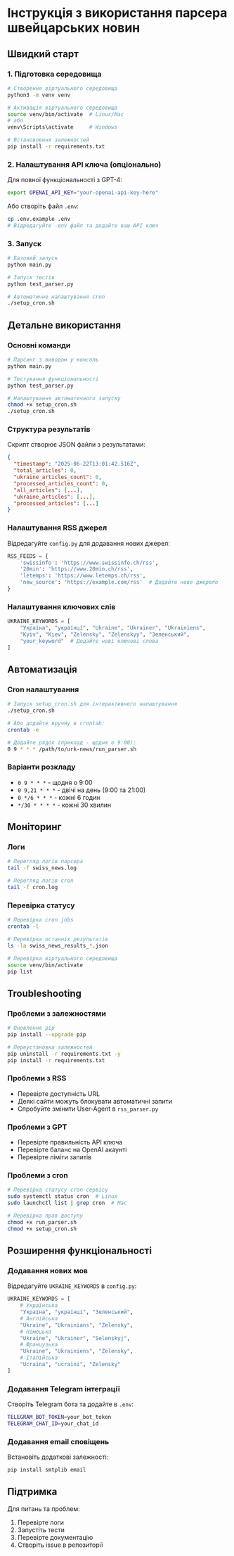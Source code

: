 # Інструкція з використання парсера швейцарських новин

## Швидкий старт

### 1. Підготовка середовища

```bash
# Створення віртуального середовища
python3 -m venv venv

# Активація віртуального середовища
source venv/bin/activate  # Linux/Mac
# або
venv\Scripts\activate     # Windows

# Встановлення залежностей
pip install -r requirements.txt
```

### 2. Налаштування API ключа (опціонально)

Для повної функціональності з GPT-4:

```bash
export OPENAI_API_KEY="your-openai-api-key-here"
```

Або створіть файл `.env`:
```bash
cp .env.example .env
# Відредагуйте .env файл та додайте ваш API ключ
```

### 3. Запуск

```bash
# Базовий запуск
python main.py

# Запуск тестів
python test_parser.py

# Автоматичне налаштування cron
./setup_cron.sh
```

## Детальне використання

### Основні команди

```bash
# Парсинг з виводом у консоль
python main.py

# Тестування функціональності
python test_parser.py

# Налаштування автоматичного запуску
chmod +x setup_cron.sh
./setup_cron.sh
```

### Структура результатів

Скрипт створює JSON файли з результатами:
```json
{
  "timestamp": "2025-06-22T13:01:42.516Z",
  "total_articles": 0,
  "ukraine_articles_count": 0,
  "processed_articles_count": 0,
  "all_articles": [...],
  "ukraine_articles": [...],
  "processed_articles": [...]
}
```

### Налаштування RSS джерел

Відредагуйте `config.py` для додавання нових джерел:

```python
RSS_FEEDS = {
    'swissinfo': 'https://www.swissinfo.ch/rss',
    '20min': 'https://www.20min.ch/rss',
    'letemps': 'https://www.letemps.ch/rss',
    'new_source': 'https://example.com/rss'  # Додайте нове джерело
}
```

### Налаштування ключових слів

```python
UKRAINE_KEYWORDS = [
    "Україна", "українці", "Ukraine", "Ukrainer", "Ukrainiens",
    "Kyiv", "Kiev", "Zelensky", "Zelenskyy", "Зеленський",
    "your_keyword"  # Додайте нові ключові слова
]
```

## Автоматизація

### Cron налаштування

```bash
# Запуск setup_cron.sh для інтерактивного налаштування
./setup_cron.sh

# Або додайте вручну в crontab:
crontab -e

# Додайте рядок (приклад - щодня о 9:00):
0 9 * * * /path/to/urk-news/run_parser.sh
```

### Варіанти розкладу

- `0 9 * * *` - щодня о 9:00
- `0 9,21 * * *` - двічі на день (9:00 та 21:00)
- `0 */6 * * *` - кожні 6 годин
- `*/30 * * * *` - кожні 30 хвилин

## Моніторинг

### Логи

```bash
# Перегляд логів парсера
tail -f swiss_news.log

# Перегляд логів cron
tail -f cron.log
```

### Перевірка статусу

```bash
# Перевірка cron jobs
crontab -l

# Перевірка останніх результатів
ls -la swiss_news_results_*.json

# Перевірка віртуального середовища
source venv/bin/activate
pip list
```

## Troubleshooting

### Проблеми з залежностями

```bash
# Оновлення pip
pip install --upgrade pip

# Переустановка залежностей
pip uninstall -r requirements.txt -y
pip install -r requirements.txt
```

### Проблеми з RSS

- Перевірте доступність URL
- Деякі сайти можуть блокувати автоматичні запити
- Спробуйте змінити User-Agent в `rss_parser.py`

### Проблеми з GPT

- Перевірте правильність API ключа
- Перевірте баланс на OpenAI акаунті
- Перевірте ліміти запитів

### Проблеми з cron

```bash
# Перевірка статусу cron сервісу
sudo systemctl status cron  # Linux
sudo launchctl list | grep cron  # Mac

# Перевірка прав доступу
chmod +x run_parser.sh
chmod +x setup_cron.sh
```

## Розширення функціональності

### Додавання нових мов

Відредагуйте `UKRAINE_KEYWORDS` в `config.py`:

```python
UKRAINE_KEYWORDS = [
    # Українська
    "Україна", "українці", "Зеленський",
    # Англійська  
    "Ukraine", "Ukrainians", "Zelensky",
    # Німецька
    "Ukraine", "Ukrainer", "Selenskyj",
    # Французька
    "Ukraine", "Ukrainiens", "Zelensky",
    # Італійська
    "Ucraina", "ucraini", "Zelensky"
]
```

### Додавання Telegram інтеграції

Створіть Telegram бота та додайте в `.env`:

```bash
TELEGRAM_BOT_TOKEN=your_bot_token
TELEGRAM_CHAT_ID=your_chat_id
```

### Додавання email сповіщень

Встановіть додаткові залежності:

```bash
pip install smtplib email
```

## Підтримка

Для питань та проблем:
1. Перевірте логи
2. Запустіть тести
3. Перевірте документацію
4. Створіть issue в репозиторії

